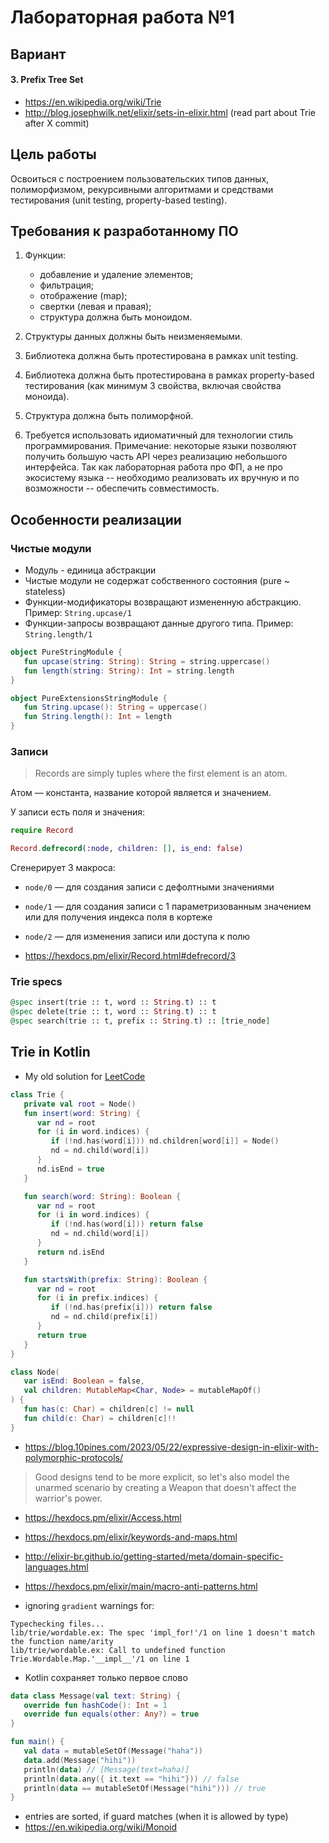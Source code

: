 # Лабораторная работа №1

## Вариант

#### 3. Prefix Tree Set

- https://en.wikipedia.org/wiki/Trie
- http://blog.josephwilk.net/elixir/sets-in-elixir.html (read part about Trie after X commit)

## Цель работы

Освоиться с построением пользовательских типов данных, полиморфизмом, рекурсивными алгоритмами и средствами
тестирования (unit testing, property-based testing).

## Требования к разработанному ПО

1. Функции:
   - добавление и удаление элементов;
   - фильтрация;
   - отображение (map);
   - свертки (левая и правая);
   - структура должна быть моноидом.

2. Структуры данных должны быть неизменяемыми.
3. Библиотека должна быть протестирована в рамках unit testing.
4. Библиотека должна быть протестирована в рамках property-based тестирования (как минимум 3 свойства, включая свойства
   моноида).
5. Структура должна быть полиморфной.
6. Требуется использовать идиоматичный для технологии стиль программирования. Примечание: некоторые языки позволяют
   получить большую часть API через реализацию небольшого интерфейса. Так как лабораторная работа про ФП, а не про
   экосистему языка -- необходимо реализовать их вручную и по возможности -- обеспечить совместимость.

## Особенности реализации

### Чистые модули

- Модуль - единица абстракции
- Чистые модули не содержат собственного состояния (pure ~ stateless)
- Функции-модификаторы возвращают измененную абстракцию. Пример: `String.upcase/1`
- Функции-запросы возвращают данные другого типа. Пример: `String.length/1`

```kotlin
object PureStringModule {
   fun upcase(string: String): String = string.uppercase()
   fun length(string: String): Int = string.length
}

object PureExtensionsStringModule {
   fun String.upcase(): String = uppercase()
   fun String.length(): Int = length
}
```

### Записи

> Records are simply tuples where the first element is an atom.

Атом — константа, название которой является и значением.

У записи есть поля и значения:

```elixir
require Record

Record.defrecord(:node, children: [], is_end: false)
```

Сгенерирует 3 макроса:

- `node/0` — для создания записи с дефолтными значениями
- `node/1` — для создания записи с 1 параметризованным значением или для получения индекса поля в кортеже
- `node/2` — для изменения записи или доступа к полю

- https://hexdocs.pm/elixir/Record.html#defrecord/3

### Trie specs

```elixir
@spec insert(trie :: t, word :: String.t) :: t
@spec delete(trie :: t, word :: String.t) :: t
@spec search(trie :: t, prefix :: String.t) :: [trie_node]
```

## Trie in Kotlin

- My old solution for [LeetCode](https://leetcode.com/problems/implement-trie-prefix-tree)

```kotlin
class Trie {
   private val root = Node()
   fun insert(word: String) {
      var nd = root
      for (i in word.indices) {
         if (!nd.has(word[i])) nd.children[word[i]] = Node()
         nd = nd.child(word[i])
      }
      nd.isEnd = true
   }

   fun search(word: String): Boolean {
      var nd = root
      for (i in word.indices) {
         if (!nd.has(word[i])) return false
         nd = nd.child(word[i])
      }
      return nd.isEnd
   }

   fun startsWith(prefix: String): Boolean {
      var nd = root
      for (i in prefix.indices) {
         if (!nd.has(prefix[i])) return false
         nd = nd.child(prefix[i])
      }
      return true
   }
}

class Node(
   var isEnd: Boolean = false,
   val children: MutableMap<Char, Node> = mutableMapOf()
) {
   fun has(c: Char) = children[c] != null
   fun child(c: Char) = children[c]!!
}
```

- https://blog.10pines.com/2023/05/22/expressive-design-in-elixir-with-polymorphic-protocols/

> Good designs tend to be more explicit, so let's also model the unarmed scenario by creating a Weapon that doesn't affect the warrior's power.

- https://hexdocs.pm/elixir/Access.html

- https://hexdocs.pm/elixir/keywords-and-maps.html

- http://elixir-br.github.io/getting-started/meta/domain-specific-languages.html
- https://hexdocs.pm/elixir/main/macro-anti-patterns.html


- ignoring `gradient` warnings for:
```
Typechecking files...
lib/trie/wordable.ex: The spec 'impl_for!'/1 on line 1 doesn't match the function name/arity
lib/trie/wordable.ex: Call to undefined function Trie.Wordable.Map.'__impl__'/1 on line 1
```

- Kotlin сохраняет только первое слово
```kotlin
data class Message(val text: String) {
   override fun hashCode(): Int = 1
   override fun equals(other: Any?) = true
}

fun main() {
   val data = mutableSetOf(Message("haha"))
   data.add(Message("hihi"))
   println(data) // [Message(text=haha)]
   println(data.any({ it.text == "hihi"})) // false
   println(data == mutableSetOf(Message("hihi"))) // true
}
```

- entries are sorted, if guard matches (when it is allowed by type)
- https://en.wikipedia.org/wiki/Monoid